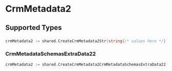 # CrmMetadata2


## Supported Types

### 

```go
crmMetadata2 := shared.CreateCrmMetadata2Str(string{/* values here */})
```

### CrmMetadataSchemasExtraData22

```go
crmMetadata2 := shared.CreateCrmMetadata2CrmMetadataSchemasExtraData22(shared.CrmMetadataSchemasExtraData22{/* values here */})
```

